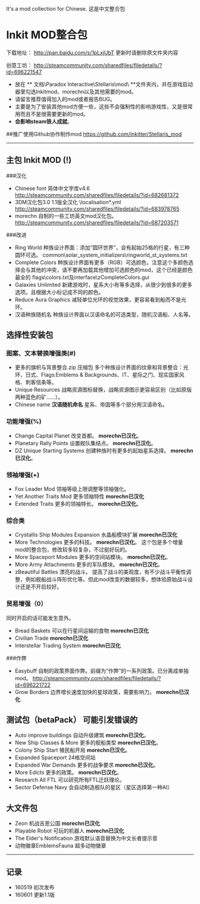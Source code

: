 It's a mod collection for Chinese. 这是中文整合包
# Inkit MOD整合包

下载地址： http://pan.baidu.com/s/1pLxjUbT 更新时请删除原文件夹内容

创意工坊： http://steamcommunity.com/sharedfiles/filedetails/?id=696221547

* 放在 ** 文档\Paradox Interactive\Stellaris\mod\ **文件夹内，并在游戏启动器里勾选Inkitmod、morechn以及其他需要的mod。
* 请留言推荐值得加入的mod或者报告BUG。
* 主要是为了安装其他mod方便一些，这些不会强制性的影响游戏性，又是很常用而且不是很需要更新的mod。
* **会影响steam铁人成就**。


##推广使用Github协作制作mod
https://github.com/inkitter/Stellaris_mod 

--------

## 主包 Inkit MOD (!)
###汉化
* Chinese font  简体中文字库v4.6  http://steamcommunity.com/sharedfiles/filedetails/?id=682681372
* 3DM汉化包3.0  1.1版全汉化  \localisation\*.yml http://steamcommunity.com/sharedfiles/filedetails/?id=683978765
* morechn   自制的一些工坊英文mod汉化包。 http://steamcommunity.com/sharedfiles/filedetails/?id=687203571

###改进
* Ring World   种族设计界面：添加“圆环世界”，会有起始25格的行星，有三种圆环可选。 common\solar_system_initializers\ringworld_st_systems.txt
* Complete Colors  种族设计界面有更多（RGB）可选颜色，注意这个多颜色选择会与其他的冲突，请不要再加载其他增加可选颜色的mod，这个已经是颜色最全的 flags\colors.txt及interface\zCompleteColors.gui
* Galaxies Unlimited  新建游戏时，星系大小有等多选择，从很少到很多的更多选项。且根据大小标记成不同的颜色。
* Reduce Aura Graphics  减轻单位光环的视觉效果，更容易看到船而不是光环。
* 汉语种族随机名  种族设计界面以汉语命名的可选类型，随机汉语船、人名等。


## 选择性安装包
### 图案、文本替换增强类(#)
* 更多的旗帜与背景整合.zip 压缩包 多个种族设计界面的纹章和背景整合：光环、日式、Flags:Emblems & Backgrounds、IT、星际之门、现实国家风格、刺客信条等。
* Unique Resources 战略资源图标替换，战略资源图示更容易区别（比如原版两种蓝色的矿……）。
* Chinese name **汉语随机命名** 星系、帝国等多个部分用汉语命名。

### 功能增强(%)
* Change Capital Planet 改变首都。 __morechn已汉化__。
* Planetary Rally Points 设置舰队集结点。 __morechn已汉化__。
* DZ Unique Starting Systems 创建种族时有更多的起始星系选择。 __morechn已汉化__。

### 领袖增强(+)
* Fox Leader Mod 领袖等级上限调整等领袖强化。
* Yet Another Traits Mod 更多领袖特性 __morechn已汉化__
* Extended Traits  更多的领袖特长。  __morechn已汉化__。

### 综合类
* Crystallis Ship Modules Expansion 水晶船模块扩展 __morechn已汉化__
* More Technologies  更多的科技。 __morechn已汉化__。   这个包是多个增量mod的整合包，修改较多较复杂，不过挺好玩的。
* More Spaceport Modules  更多的空间站模块。 __morechn已汉化__。
* More Army Attachments  更多的军队模块。  __morechn已汉化__。
* zBeautiful Battles  漂亮的战斗。 提高了战斗的美观度，有不少战斗平衡性调整，例如舰船战斗阵形优化等。但此mod改变的数据较多，想体验原始战斗设计还是不开启较好。

### 贸易增强（0）
同时开启的话可能发生意外。
* Bread Baskets 可以在行星间运输的食物 __morechn已汉化__
* Civilian Trade __morechn已汉化__
* Interstellar Trading System __morechn已汉化__

###作弊
* Easybuff 自制的政策界面作弊。前缀为“作弊”的一系列政策。已分离成单独mod。 http://steamcommunity.com/sharedfiles/filedetails/?id=696221722
* Grow Borders  边界增长速度加快的星球政策，需要影响力。  __morechn已汉化__


## 测试包（betaPack） 可能引发错误的
* Auto improve buildings 自动升级建筑 __morechn已汉化__。
* New Ship Classes & More 更多的舰船类型 __morechn已汉化__。
* Colony Ship Start 殖民船开局 __morechn已汉化__。
* Expanded Spaceport 24格空间站 
* Expanded War Demands 更多的战争要求 __morechn已汉化__。
* More Edicts  更多的政策。  __morechn已汉化__。
* Research All FTL  可以研究所有FTL迁跃理论。 
* Sector Defense Navy  会自动制造舰队的星区（星区选择第一种AI）

## 大文件包
* Zeon 机战吉恩公国  __morechn已汉化__
* Playable Robot 可玩的机器人 __morechn已汉化__
* The Elder's Notification 游戏默认语音替换为中文长者提示音
* 动物徽章EmblemsFauna 超多动物徽章

--------

## 记录
* 160519 初次发布
* 160601 更新1.1版